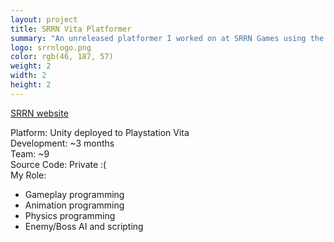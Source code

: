 ```yaml
---
layout: project
title: SRRN Vita Platformer
summary: "An unreleased platformer I worked on at SRRN Games using the Unity Vita plugin."
logo: srrnlogo.png
color: rgb(46, 187, 57)
weight: 2
width: 2
height: 2
---
```


<p><a href='http://www.srrngames.com/' target='_blank'>SRRN website</a></p>

Platform: Unity deployed to Playstation Vita  
Development: ~3 months  
Team: ~9  
Source Code: Private :(  
My Role:  
  
* Gameplay programming  
* Animation programming  
* Physics programming  
* Enemy/Boss AI and scripting  
  